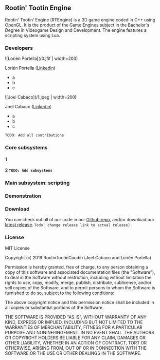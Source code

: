 ## Rootin' Tootin Engine

Rootin' Tootin' Engine (RTEngine) is a 3D game engine coded in C++ using OpenGL. It is the product of the Game Engines subject in the Bachelor's Degree in Videogame Design and Development. The engine features a scripting system using Lua.

### Developers

![Lorién Portella](/0.jfif | width=200)

Lorién Portella ([LinkedIn](https://www.linkedin.com/in/lorien-portella-2144b2159/))

- a
- b
- c

![Joel Cabaco](/1.jpeg | width=200)

Joel Cabaco ([LinkedIn](https://www.linkedin.com/in/joel-cabaco-6074a8160/))

- a
- b
- c

``TODO: Add all contributions``

### Core subsystems

#### 1

#### 2 ``TODO: Add subsystems``

### Main subsystem: scripting

### Demonstration

### Download

You can check out all of our code in our [Github repo](https://github.com/RootinTootinCoodin/RTEngine), and/or download our [latest release](https://github.com/RootinTootinCoodin/RTEngine). ``Todo: change release link to actual release).``

### License

MIT License

Copyright (c) 2019 RootinTootinCoodin (Joel Cabaco and Lorién Portella)

Permission is hereby granted, free of charge, to any person obtaining a copy
of this software and associated documentation files (the "Software"), to deal
in the Software without restriction, including without limitation the rights
to use, copy, modify, merge, publish, distribute, sublicense, and/or sell
copies of the Software, and to permit persons to whom the Software is
furnished to do so, subject to the following conditions:

The above copyright notice and this permission notice shall be included in all
copies or substantial portions of the Software.

THE SOFTWARE IS PROVIDED "AS IS", WITHOUT WARRANTY OF ANY KIND, EXPRESS OR
IMPLIED, INCLUDING BUT NOT LIMITED TO THE WARRANTIES OF MERCHANTABILITY,
FITNESS FOR A PARTICULAR PURPOSE AND NONINFRINGEMENT. IN NO EVENT SHALL THE
AUTHORS OR COPYRIGHT HOLDERS BE LIABLE FOR ANY CLAIM, DAMAGES OR OTHER
LIABILITY, WHETHER IN AN ACTION OF CONTRACT, TORT OR OTHERWISE, ARISING FROM,
OUT OF OR IN CONNECTION WITH THE SOFTWARE OR THE USE OR OTHER DEALINGS IN THE
SOFTWARE.

